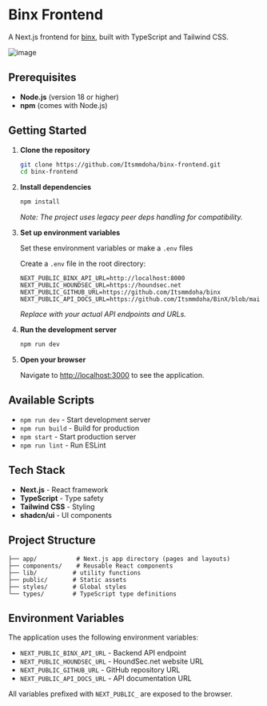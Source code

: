 # Binx Frontend

A Next.js frontend for [binx](https://github.com/itsmmdoha/binx), built with TypeScript and Tailwind CSS. 

![image](https://github.com/user-attachments/assets/4c0535a8-6abb-4f27-9abe-8ef136c08e2e)



## Prerequisites

- **Node.js** (version 18 or higher)
- **npm** (comes with Node.js)

## Getting Started

1. **Clone the repository**
   ```bash
   git clone https://github.com/Itsmmdoha/binx-frontend.git
   cd binx-frontend
   ```

2. **Install dependencies**
   ```bash
   npm install
   ```
   *Note: The project uses legacy peer deps handling for compatibility.*

3. **Set up environment variables**
   
   Set these environment variables or make a `.env` files
   
   Create a `.env` file in the root directory:
   ```env
   NEXT_PUBLIC_BINX_API_URL=http://localhost:8000
   NEXT_PUBLIC_HOUNDSEC_URL=https://houndsec.net
   NEXT_PUBLIC_GITHUB_URL=https://github.com/Itsmmdoha/binx 
   NEXT_PUBLIC_API_DOCS_URL=https://github.com/Itsmmdoha/BinX/blob/main/API_Docs.md
   ```
   
   *Replace with your actual API endpoints and URLs.*

4. **Run the development server**
   ```bash
   npm run dev
   ```

5. **Open your browser**
   
   Navigate to [http://localhost:3000](http://localhost:3000) to see the application.

## Available Scripts

- `npm run dev` - Start development server
- `npm run build` - Build for production  
- `npm start` - Start production server
- `npm run lint` - Run ESLint

## Tech Stack

- **Next.js** - React framework
- **TypeScript** - Type safety
- **Tailwind CSS** - Styling
- **shadcn/ui** - UI components

## Project Structure

```
├── app/           # Next.js app directory (pages and layouts)
├── components/    # Reusable React components
├── lib/          # utility functions
├── public/       # Static assets
├── styles/       # Global styles
└── types/        # TypeScript type definitions
```

## Environment Variables

The application uses the following environment variables:

- `NEXT_PUBLIC_BINX_API_URL` - Backend API endpoint
- `NEXT_PUBLIC_HOUNDSEC_URL` -  HoundSec.net website URL
- `NEXT_PUBLIC_GITHUB_URL` - GitHub repository URL  
- `NEXT_PUBLIC_API_DOCS_URL` - API documentation URL

All variables prefixed with `NEXT_PUBLIC_` are exposed to the browser.
